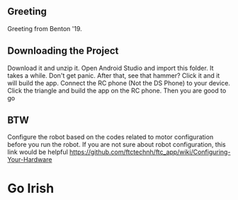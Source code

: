 ## Greeting
Greeting from Benton '19. 

## Downloading the Project
Download it and unzip it. Open Android Studio and import this folder. It takes a while. Don't get panic. After that, see that hammer? Click it and it will build the app. Connect the RC phone (Not the DS Phone) to your device. Click the triangle and build the app on the RC phone. Then you are good to go

## BTW
Configure the robot based on the codes related to motor configuration before you run the robot.
If you are not sure about robot configuration, this link would be helpful https://github.com/ftctechnh/ftc_app/wiki/Configuring-Your-Hardware

# Go Irish


